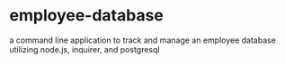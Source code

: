 # employee-database
a command line application to track and manage an employee database utilizing node.js, inquirer, and postgresql
